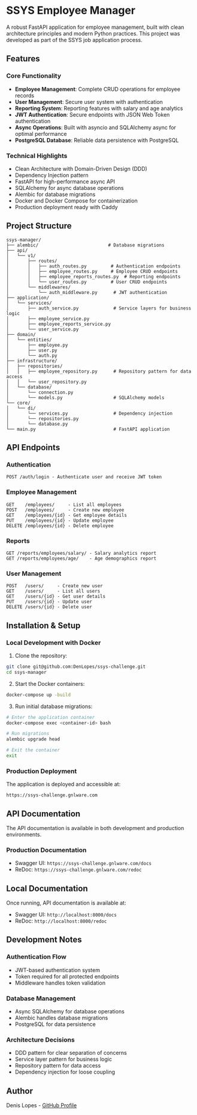 # SSYS Employee Manager

A robust FastAPI application for employee management, built with clean architecture principles and modern Python practices. This project was developed as part of the SSYS job application process.

## Features

### Core Functionality
- **Employee Management**: Complete CRUD operations for employee records
- **User Management**: Secure user system with authentication
- **Reporting System**: Reporting features with salary and age analytics
- **JWT Authentication**: Secure endpoints with JSON Web Token authentication
- **Async Operations**: Built with asyncio and SQLAlchemy async for optimal performance
- **PostgreSQL Database**: Reliable data persistence with PostgreSQL

### Technical Highlights
- Clean Architecture with Domain-Driven Design (DDD)
- Dependency Injection pattern
- FastAPI for high-performance async API
- SQLAlchemy for async database operations
- Alembic for database migrations
- Docker and Docker Compose for containerization
- Production deployment ready with Caddy

## Project Structure
```
ssys-manager/
├── alembic/                          # Database migrations
├── api/
│   └── v1/
│       ├── routes/
│       │   ├── auth_routes.py         # Authentication endpoints
│       │   ├── employee_routes.py     # Employee CRUD endpoints
│       │   ├── employee_reports_routes.py  # Reporting endpoints
│       │   └── user_routes.py         # User CRUD endpoints
│       └── middlewares/
│           └── auth_middleware.py      # JWT authentication
├── application/
│   └── services/
│       ├── auth_service.py             # Service layers for business logic
│       ├── employee_service.py
│       ├── employee_reports_service.py
│       └── user_service.py
├── domain/
│   └── entities/
│       ├── employee.py
│       ├── user.py
│       └── auth.py
├── infrastructure/
│   ├── repositories/
│   │   ├── employee_repository.py      # Repository pattern for data access
│   │   └── user_repository.py          
│   └── database/
│       └── connection.py
│       └── models.py                   # SQLAlchemy models
└── core/
│   └── di/
│       └── services.py                 # Dependency injection
│       └── repositories.py             
│       └── database.py
└── main.py                             # FastAPI application             
```

## API Endpoints

### Authentication
```
POST /auth/login - Authenticate user and receive JWT token
```

### Employee Management
```
GET    /employees/     - List all employees
POST   /employees/     - Create new employee
GET    /employees/{id} - Get employee details
PUT    /employees/{id} - Update employee
DELETE /employees/{id} - Delete employee
```

### Reports
```
GET /reports/employees/salary/ - Salary analytics report
GET /reports/employees/age/    - Age demographics report
```

### User Management
```
POST   /users/     - Create new user
GET    /users/     - List all users
GET    /users/{id} - Get user details
PUT    /users/{id} - Update user
DELETE /users/{id} - Delete user
```

## Installation & Setup

### Local Development with Docker

1. Clone the repository:
```bash
git clone git@github.com:DenLopes/ssys-challenge.git
cd ssys-manager
```

2. Start the Docker containers:
```bash
docker-compose up -build
```

3. Run initial database migrations:
```bash
# Enter the application container
docker-compose exec <container-id> bash

# Run migrations
alembic upgrade head

# Exit the container
exit
```

### Production Deployment
The application is deployed and accessible at:
```
https://ssys-challenge.gnlware.com
```
## API Documentation
The API documentation is available in both development and production environments.

### Production Documentation
- Swagger UI: `https://ssys-challenge.gnlware.com/docs`
- ReDoc: `https://ssys-challenge.gnlware.com/redoc`

## Local Documentation
Once running, API documentation is available at:
- Swagger UI: `http://localhost:8000/docs`
- ReDoc: `http://localhost:8000/redoc`

## Development Notes

### Authentication Flow
- JWT-based authentication system
- Token required for all protected endpoints
- Middleware handles token validation

### Database Management
- Async SQLAlchemy for database operations
- Alembic handles database migrations
- PostgreSQL for data persistence

### Architecture Decisions
- DDD pattern for clear separation of concerns
- Service layer pattern for business logic
- Repository pattern for data access
- Dependency injection for loose coupling

## Author
Denis Lopes - [GitHub Profile](https://github.com/DenLopes)